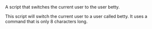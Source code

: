 A script that switches the current user to the user betty.

This script will switch the current user to a user called betty. It uses a command that is only 8 characters long.
